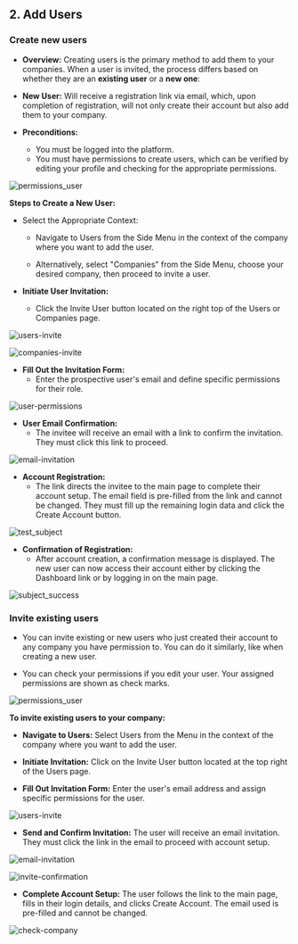 ## 2. Add Users

### Create new users

- **Overview:**
  Creating users is the primary method to add them to your companies. When a user is invited, the process differs based on whether they are an **existing user** or a **new one**:

- **New User:**
  Will receive a registration link via email, which, upon completion of registration, will not only create their account but also add them to your company.

- **Preconditions:**

  - You must be logged into the platform.
  - You must have permissions to create users, which can be verified by editing your profile and checking for the appropriate permissions.

![permissions_user](../../images/permissions_user-1.png)

**Steps to Create a New User:**

- Select the Appropriate Context:

  - Navigate to Users from the Side Menu in the context of the company where you want to add the user.

  - Alternatively, select "Companies" from the Side Menu, choose your desired company, then proceed to invite a user.

- **Initiate User Invitation:**
  - Click the Invite User button located on the right top of the Users or Companies page.

![users-invite](../../images/users-invite.png)

![companies-invite](<../../images/companies-invite(1).png>)

- **Fill Out the Invitation Form:**
  - Enter the prospective user's email and define specific permissions for their role.

![user-permissions](../../images/user-inviteform.png)

- **User Email Confirmation:**
  - The invitee will receive an email with a link to confirm the invitation. They must click this link to proceed.

![email-invitation](../../images/email-invitation.png)

- **Account Registration:**
  - The link directs the invitee to the main page to complete their account setup. The email field is pre-filled from the link and cannot be changed. They must fill up the remaining login data and click the Create Account button.

![test_subject](../../images/test_subject.png)

- **Confirmation of Registration:**
  - After account creation, a confirmation message is displayed. The new user can now access their account either by clicking the Dashboard link or by logging in on the main page.

![subject_success](../../images/subject_success.png)

### Invite existing users

- You can invite existing or new users who just created their account to any company you have permission to. You can do it similarly, like when creating a new user.

- You can check your permissions if you edit your user. Your assigned permissions are shown as check marks.

![permissions_user](../../images/permissions_user-1.png)

**To invite existing users to your company:**

- **Navigate to Users:**
  Select Users from the Menu in the context of the company where you want to add the user.

- **Initiate Invitation:**
  Click on the Invite User button located at the top right of the Users page.

- **Fill Out Invitation Form:**
  Enter the user's email address and assign specific permissions for the user.

![users-invite](../../images/invite-user.png)

- **Send and Confirm Invitation:**
  The user will receive an email invitation. They must click the link in the email to proceed with account setup.

![email-invitation](../../images/email-invite.png)

![invite-confirmation](../../images/accept-invite2.png)

- **Complete Account Setup:**
  The user follows the link to the main page, fills in their login details, and clicks Create Account. The email used is pre-filled and cannot be changed.

![check-company](../../images/check-company.png)
